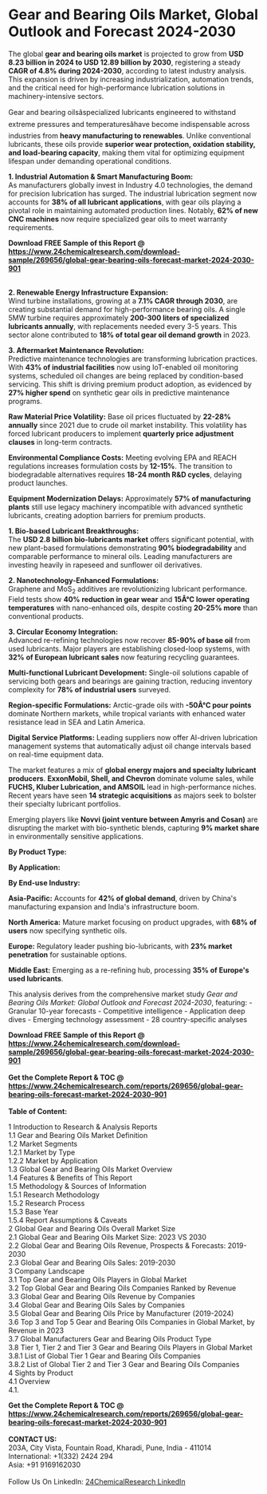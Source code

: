 <h1>Gear and Bearing Oils Market, Global Outlook and Forecast 2024-2030</h1><p>The global <strong>gear and bearing oils market</strong> is projected to grow from <strong>USD 8.23 billion in 2024 to USD 12.89 billion by 2030</strong>, registering a steady <strong>CAGR of 4.8% during 2024-2030</strong>, according to latest industry analysis. This expansion is driven by increasing industrialization, automation trends, and the critical need for high-performance lubrication solutions in machinery-intensive sectors.</p><p>Gear and bearing oilsâspecialized lubricants engineered to withstand extreme pressures and temperaturesâhave become indispensable across industries from <strong>heavy manufacturing to renewables</strong>. Unlike conventional lubricants, these oils provide <strong>superior wear protection, oxidation stability, and load-bearing capacity</strong>, making them vital for optimizing equipment lifespan under demanding operational conditions.</p><p><strong>1. Industrial Automation &amp; Smart Manufacturing Boom:</strong><br>
As manufacturers globally invest in Industry 4.0 technologies, the demand for precision lubrication has surged. The industrial lubrication segment now accounts for <strong>38% of all lubricant applications</strong>, with gear oils playing a pivotal role in maintaining automated production lines. Notably, <strong>62% of new CNC machines</strong> now require specialized gear oils to meet warranty requirements.</p><div><b>Download FREE Sample of this Report @ 
            <a href="https://www.24chemicalresearch.com/download-sample/269656/global-gear-bearing-oils-forecast-market-2024-2030-901">
            https://www.24chemicalresearch.com/download-sample/269656/global-gear-bearing-oils-forecast-market-2024-2030-901</a></b></div><br><p><strong>2. Renewable Energy Infrastructure Expansion:</strong><br>
Wind turbine installations, growing at a <strong>7.1% CAGR through 2030</strong>, are creating substantial demand for high-performance bearing oils. A single 5MW turbine requires approximately <strong>200-300 liters of specialized lubricants annually</strong>, with replacements needed every 3-5 years. This sector alone contributed to <strong>18% of total gear oil demand growth</strong> in 2023.</p><p><strong>3. Aftermarket Maintenance Revolution:</strong><br>
Predictive maintenance technologies are transforming lubrication practices. With <strong>43% of industrial facilities</strong> now using IoT-enabled oil monitoring systems, scheduled oil changes are being replaced by condition-based servicing. This shift is driving premium product adoption, as evidenced by <strong>27% higher spend</strong> on synthetic gear oils in predictive maintenance programs.</p><p><strong>Raw Material Price Volatility:</strong> Base oil prices fluctuated by <strong>22-28% annually</strong> since 2021 due to crude oil market instability. This volatility has forced lubricant producers to implement <strong>quarterly price adjustment clauses</strong> in long-term contracts.</p><p><strong>Environmental Compliance Costs:</strong> Meeting evolving EPA and REACH regulations increases formulation costs by <strong>12-15%</strong>. The transition to biodegradable alternatives requires <strong>18-24 month R&amp;D cycles</strong>, delaying product launches.</p><p><strong>Equipment Modernization Delays:</strong> Approximately <strong>57% of manufacturing plants</strong> still use legacy machinery incompatible with advanced synthetic lubricants, creating adoption barriers for premium products.</p><p><strong>1. Bio-based Lubricant Breakthroughs:</strong><br>
The <strong>USD 2.8 billion bio-lubricants market</strong> offers significant potential, with new plant-based formulations demonstrating <strong>90% biodegradability</strong> and comparable performance to mineral oils. Leading manufacturers are investing heavily in rapeseed and sunflower oil derivatives.</p><p><strong>2. Nanotechnology-Enhanced Formulations:</strong><br>
Graphene and MoS<sub>2</sub> additives are revolutionizing lubricant performance. Field tests show <strong>40% reduction in gear wear</strong> and <strong>15Â°C lower operating temperatures</strong> with nano-enhanced oils, despite costing <strong>20-25% more</strong> than conventional products.</p><p><strong>3. Circular Economy Integration:</strong><br>
Advanced re-refining technologies now recover <strong>85-90% of base oil</strong> from used lubricants. Major players are establishing closed-loop systems, with <strong>32% of European lubricant sales</strong> now featuring recycling guarantees.</p><p><strong>Multi-functional Lubricant Development:</strong> Single-oil solutions capable of servicing both gears and bearings are gaining traction, reducing inventory complexity for <strong>78% of industrial users</strong> surveyed.</p><p><strong>Region-specific Formulations:</strong> Arctic-grade oils with <strong>-50Â°C pour points</strong> dominate Northern markets, while tropical variants with enhanced water resistance lead in SEA and Latin America.</p><p><strong>Digital Service Platforms:</strong> Leading suppliers now offer AI-driven lubrication management systems that automatically adjust oil change intervals based on real-time equipment data.</p><p>The market features a mix of <strong>global energy majors and specialty lubricant producers</strong>. <strong>ExxonMobil, Shell, and Chevron</strong> dominate volume sales, while <strong>FUCHS, Kluber Lubrication, and AMSOIL</strong> lead in high-performance niches. Recent years have seen <strong>14 strategic acquisitions</strong> as majors seek to bolster their specialty lubricant portfolios.</p><p>Emerging players like <strong>Novvi (joint venture between Amyris and Cosan)</strong> are disrupting the market with bio-synthetic blends, capturing <strong>9% market share</strong> in environmentally sensitive applications.</p><p><strong>By Product Type:</strong></p><p><strong>By Application:</strong></p><p><strong>By End-use Industry:</strong></p><p><strong>Asia-Pacific:</strong> Accounts for <strong>42% of global demand</strong>, driven by China's manufacturing expansion and India's infrastructure boom.</p><p><strong>North America:</strong> Mature market focusing on product upgrades, with <strong>68% of users</strong> now specifying synthetic oils.</p><p><strong>Europe:</strong> Regulatory leader pushing bio-lubricants, with <strong>23% market penetration</strong> for sustainable options.</p><p><strong>Middle East:</strong> Emerging as a re-refining hub, processing <strong>35% of Europe's used lubricants</strong>.</p><p>This analysis derives from the comprehensive market study <em>Gear and Bearing Oils Market: Global Outlook and Forecast 2024-2030</em>, featuring:
- Granular 10-year forecasts
- Competitive intelligence
- Application deep dives
- Emerging technology assessment
- 28 country-specific analyses</p><div><b>Download FREE Sample of this Report @ 
            <a href="https://www.24chemicalresearch.com/download-sample/269656/global-gear-bearing-oils-forecast-market-2024-2030-901">
            https://www.24chemicalresearch.com/download-sample/269656/global-gear-bearing-oils-forecast-market-2024-2030-901</a></b></div><br><div><b>Get the Complete Report & TOC @ 
            <a href="https://www.24chemicalresearch.com/reports/269656/global-gear-bearing-oils-forecast-market-2024-2030-901">
            https://www.24chemicalresearch.com/reports/269656/global-gear-bearing-oils-forecast-market-2024-2030-901</a></b></div><br>
            <b>Table of Content:</b><p>1 Introduction to Research & Analysis Reports<br />
    1.1 Gear and Bearing Oils Market Definition<br />
    1.2 Market Segments<br />
        1.2.1 Market by Type<br />
        1.2.2 Market by Application<br />
    1.3 Global Gear and Bearing Oils Market Overview<br />
    1.4 Features & Benefits of This Report<br />
    1.5 Methodology & Sources of Information<br />
        1.5.1 Research Methodology<br />
        1.5.2 Research Process<br />
        1.5.3 Base Year<br />
        1.5.4 Report Assumptions & Caveats<br />
2 Global Gear and Bearing Oils Overall Market Size<br />
    2.1 Global Gear and Bearing Oils Market Size: 2023 VS 2030<br />
    2.2 Global Gear and Bearing Oils Revenue, Prospects & Forecasts: 2019-2030<br />
    2.3 Global Gear and Bearing Oils Sales: 2019-2030<br />
3 Company Landscape<br />
    3.1 Top Gear and Bearing Oils Players in Global Market<br />
    3.2 Top Global Gear and Bearing Oils Companies Ranked by Revenue<br />
    3.3 Global Gear and Bearing Oils Revenue by Companies<br />
    3.4 Global Gear and Bearing Oils Sales by Companies<br />
    3.5 Global Gear and Bearing Oils Price by Manufacturer (2019-2024)<br />
    3.6 Top 3 and Top 5 Gear and Bearing Oils Companies in Global Market, by Revenue in 2023<br />
    3.7 Global Manufacturers Gear and Bearing Oils Product Type<br />
    3.8 Tier 1, Tier 2 and Tier 3 Gear and Bearing Oils Players in Global Market<br />
        3.8.1 List of Global Tier 1 Gear and Bearing Oils Companies<br />
        3.8.2 List of Global Tier 2 and Tier 3 Gear and Bearing Oils Companies<br />
4 Sights by Product<br />
    4.1 Overview<br />
        4.1.</p><div><b>Get the Complete Report & TOC @ 
            <a href="https://www.24chemicalresearch.com/reports/269656/global-gear-bearing-oils-forecast-market-2024-2030-901">
            https://www.24chemicalresearch.com/reports/269656/global-gear-bearing-oils-forecast-market-2024-2030-901</a></b></div><br><b>CONTACT US:</b><br>
            203A, City Vista, Fountain Road, Kharadi, Pune, India - 411014<br>
            International: +1(332) 2424 294<br>
            Asia: +91 9169162030 <br><br>
            Follow Us On LinkedIn: <a href="https://www.linkedin.com/company/24chemicalresearch/">24ChemicalResearch LinkedIn</a>